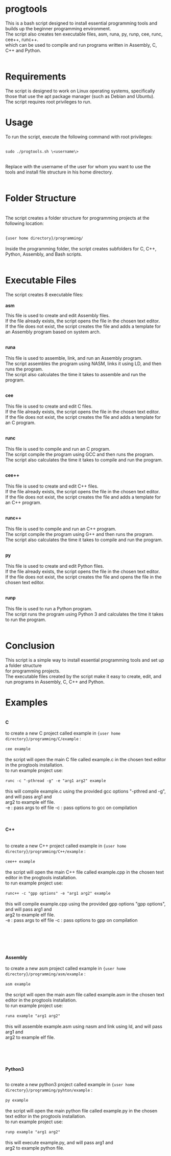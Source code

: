 # progtools

This is a bash script designed to install essential programming tools and builds up the beginner programming environment.<br>
The script also creates ten executable files, asm, runa, py, runp, cee, runc, cee++, runc++.<br>
which can be used to compile and run programs written in Assembly, C, C++ and Python.<br><br>

# Requirements

The script is designed to work on Linux operating systems, specifically those that use the apt package manager (such as Debian and Ubuntu).<br>
The script requires root privileges to run.

# Usage

To run the script, execute the following command with root privileges:<br><br>

`sudo ./progtools.sh \<username\>`<br><br>

Replace <username> with the username of the user for whom you want to use the<br>tools and install file structure in his home directory.<br><br>

# Folder Structure
<br>
The script creates a folder structure for programming projects at the following location:
<br><br>
  
  `{user home directory}/programming/`
  <br><br>
Inside the programming folder, the script creates subfolders for C, C++, Python, Assembly, and Bash scripts.<br><br>
  
# Executable Files

The script creates 8 executable files:
<br><br>
**asm**<br>

This file is used to create and edit Assembly files.<br>
If the file already exists, the script opens the file in the chosen text editor. <br>
If the file does not exist, the script creates the file and adds a template for an Assembly program based on system arch.<br><br>

**runa**
<br><br>
This file is used to assemble, link, and run an Assembly program.<br>
The script assembles the program using NASM, links it using LD, and then runs the program.<br> 
The script also calculates the time it takes to assemble and run the program.<br><br>


**cee**
<br><br>
This file is used to create and edit C files.<br>
If the file already exists, the script opens the file in the chosen text editor. <br>
If the file does not exist, the script creates the file and adds a template for an C program.<br><br>


**runc**
<br><br>
This file is used to compile and run an C program.<br>
The script compile the program using GCC and then runs the program.<br> 
The script also calculates the time it takes to compile and run the program.<br><br>


**cee++**
<br><br>
This file is used to create and edit C++ files.<br>
If the file already exists, the script opens the file in the chosen text editor. <br>
If the file does not exist, the script creates the file and adds a template for an C++ program.<br><br>


**runc++**
<br><br>
This file is used to compile and run an C++ program.<br>
The script compile the program using G++ and then runs the program.<br> 
The script also calculates the time it takes to compile and run the program.<br><br>



**py**
<br><br>
This file is used to create and edit Python files. <br>
If the file already exists, the script opens the file in the chosen text editor. <br>
If the file does not exist, the script creates the file and opens the file in the chosen text editor.<br><br>


**runp**<br><br>
This file is used to run a Python program.<br>
The script runs the program using Python 3 and calculates the time it takes to run the program.<br><br>

# Conclusion

This script is a simple way to install essential programming tools and set up a folder structure <br>for programming projects.<br>
The executable files created by the script make it easy to create, edit, and run programs in Assembly, C, C++ and Python.


# Examples
<br>**C**<br><br>
to create a new C project called example in `{user home directory}/programming/C/example` : <br><br>
`cee example` 
<br><br>
the script will open the main C file called example.c in the chosen text editor in the progtools installation.<br>
to run example project use:<br><br>
`runc -c "-pthread -g" -e "arg1 arg2" example`
<br> <br>
this will compile example.c using the provided gcc options "-pthred and -g", and will pass arg1 and <br> arg2 to example elf file.<br>
-e : pass args to elf file
-c : pass options to gcc on compilation
 <br><br><br>
 <br>**C++**<br><br>
<br>
 to create a new C++ project called example in `{user home directory}/programming/C++/example` : <br><br>
`cee++ example`
<br><br>
the script will open the main C++ file called example.cpp in the chosen text editor in the progtools installation.<br>
to run example project use:<br><br>
`runc++ -c "gpp options" -e "arg1 arg2" example`
<br><br> 
this will compile example.cpp using the provided gpp options "gpp options", and will pass arg1 and <br> arg2 to example elf file.<br>
-e : pass args to elf file
-c : pass options to gpp on compilation



<br><br><br><br>
<br>**Assembly**<br><br>
to create a new asm project called example in `{user home directory}/programming/asm/example` : <br><br>
`asm example`
<br><br>
the script will open the main asm file called example.asm in the chosen text editor in the progtools installation.<br>
to run example project use:<br><br>
`runa example "arg1 arg2"`
<br> <br>
this will assemble example.asm using nasm and link using ld, and will pass arg1 and <br> arg2 to example elf file.<br>



<br><br>
<br>
<br>**Python3**<br><br>

to create a new python3 project called example in `{user home directory}/programming/pyhton/example` : <br><br>
`py example`
<br><br>
the script will open the main python file called example.py in the chosen text editor in the progtools installation.<br>
to run example project use:<br><br>
`runp example "arg1 arg2"`
<br><br> 
this will execute example.py, and will pass arg1 and <br> arg2 to example python file.<br>



